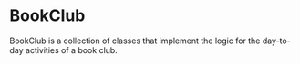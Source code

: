 # BookClub
BookClub is a collection of classes that implement the logic for the day-to-day activities of a book club.
